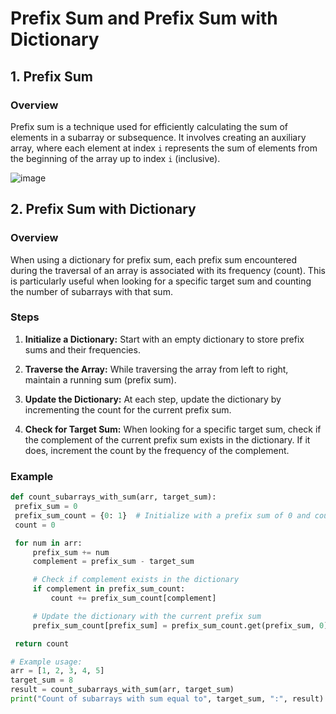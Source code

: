 # Prefix Sum and Prefix Sum with Dictionary

## 1. Prefix Sum

### Overview

Prefix sum is a technique used for efficiently calculating the sum of elements in a subarray or subsequence. It involves creating an auxiliary array, where each element at index `i` represents the sum of elements from the beginning of the array up to index `i` (inclusive).

![image](https://github.com/sudh29/Interview_Questions/assets/73557822/816eeb07-ea32-462c-912c-bbfdc839c2ae)

## 2. Prefix Sum with Dictionary

### Overview

When using a dictionary for prefix sum, each prefix sum encountered during the traversal of an array is associated with its frequency (count). This is particularly useful when looking for a specific target sum and counting the number of subarrays with that sum.

### Steps

1. **Initialize a Dictionary:** Start with an empty dictionary to store prefix sums and their frequencies.

2. **Traverse the Array:** While traversing the array from left to right, maintain a running sum (prefix sum).

3. **Update the Dictionary:** At each step, update the dictionary by incrementing the count for the current prefix sum.

4. **Check for Target Sum:** When looking for a specific target sum, check if the complement of the current prefix sum exists in the dictionary. If it does, increment the count by the frequency of the complement.

### Example

```python
def count_subarrays_with_sum(arr, target_sum):
 prefix_sum = 0
 prefix_sum_count = {0: 1}  # Initialize with a prefix sum of 0 and count 1
 count = 0

 for num in arr:
     prefix_sum += num
     complement = prefix_sum - target_sum

     # Check if complement exists in the dictionary
     if complement in prefix_sum_count:
         count += prefix_sum_count[complement]

     # Update the dictionary with the current prefix sum
     prefix_sum_count[prefix_sum] = prefix_sum_count.get(prefix_sum, 0) + 1

 return count

# Example usage:
arr = [1, 2, 3, 4, 5]
target_sum = 8
result = count_subarrays_with_sum(arr, target_sum)
print("Count of subarrays with sum equal to", target_sum, ":", result)


